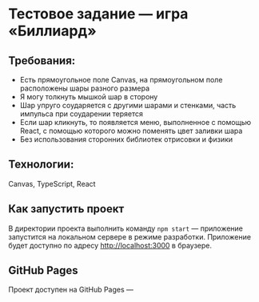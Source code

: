 # Тестовое задание — игра «Биллиард»

## Требования:

- Есть прямоугольное поле Canvas, на прямоугольном поле расположены шары разного размера
- Я могу толкнуть мышкой шар в сторону
- Шар упруго соударяется с другими шарами и стенками, часть импульса при соударении теряется
- Если шар кликнуть, то появляется меню, выполненное с помощью React, с помощью которого можно поменять цвет заливки шара
- Без использования сторонних библиотек отрисовки и физики

## Технологии:

Canvas, TypeScript, React

## Как запустить проект

В директории проекта выполнить команду `npm start` — приложение запустится на локальном сервере в режиме разработки.
Приложение будет доступно по адресу [http://localhost:3000](http://localhost:3000) в браузере.

## GitHub Pages

Проект доступен на GitHub Pages — 